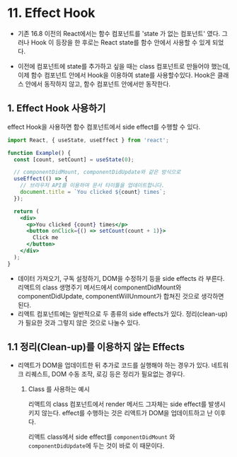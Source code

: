 # 11. Effect Hook

- 기존 16.8 이전의 React에서는 함수 컴포넌트를 'state 가 없는 컴포넌트' 였다. 그러나 Hook 이 등장을 한 후로는 React state를 함수 안에서 사용할 수 있게 되었다.

- 이전에 컴포넌트에 state를 추가하고 싶을 때는 class 컴포넌트로 만들어야 했는데, 이제 함수 컴포넌트 안에서 Hook을 이용하여 state를 사용할수있다. Hook은 클래스 안에서 동작하지 않고, 함수 컴포넌트 안에서만 동작한다.

  

## 1. Effect Hook 사용하기

effect Hook을 사용하면 함수 컴포넌트에서 side effect를 수행할 수 있다.

```jsx
import React, { useState, useEffect } from 'react';

function Example() {
  const [count, setCount] = useState(0);

  // componentDidMount, componentDidUpdate와 같은 방식으로
  useEffect(() => {
    // 브라우저 API를 이용하여 문서 타이틀을 업데이트합니다.
    document.title = `You clicked ${count} times`;
  });

  return (
    <div>
      <p>You clicked {count} times</p>
      <button onClick={() => setCount(count + 1)}>
        Click me
      </button>
    </div>
  );
}
```

- 데이터 가져오기, 구독 설정하기, DOM을 수정하기 등을 side effects 라 부른다. 리액트의 class 생명주기 메서드에서 componentDidMount와 componentDidUpdate, componentWillUnmount가 합쳐진 것으로 생각하면 된다.
- 리액트 컴포넌트에는 일반적으로 두 종류의 side effects가 있다. 정리(clean-up)가 필요한 것과 그렇지 않은 것으로 나눌수 있다.



## 1.1 정리(Clean-up)를 이용하지 않는 Effects

- 리액트가 DOM을 업데이트한 뒤 추가로 코드를 실행해야 하는 경우가 있다. 네트워크 리퀘스트, DOM 수동 조작, 로깅 등은 정리가 필요없는 경우다.

  1. Class 를 사용하는 예시

     리액트의 class 컴포넌트에서 render 메서드 그자체는 side effect를 발생시키지 않는다. effect를 수행하는 것은 리액트가 DOM을 업데이트하고 난 이후다.

     리액트 class에서 side effect를 `componentDidMount`  와 `componentDidUpdate`에 두는 것이 바로 이 때문이다.
